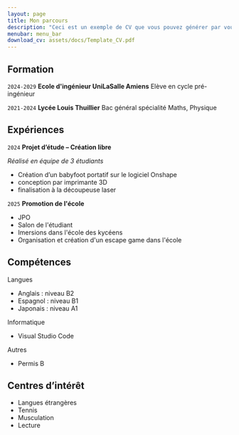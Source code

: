 ```yaml
---
layout: page
title: Mon parcours
description: "Ceci est un exemple de CV que vous pouvez générer par vous-même"
menubar: menu_bar
download_cv: assets/docs/Template_CV.pdf
---
```


## Formation 


`2024-2029`
**Ecole d'ingénieur UniLaSalle Amiens**
Elève en cycle pré-ingénieur

`2021-2024`
**Lycée Louis Thuillier**
Bac général spécialité Maths, Physique 

## Expériences

`2024` **Projet d’étude – Création libre**

_Réalisé en équipe de 3 étudiants_
* Création d’un babyfoot portatif sur le logiciel Onshape
* conception par imprimante 3D
* finalisation à la découpeuse laser

`2025` **Promotion de l'école**
* JPO
* Salon de l'étudiant
* Imersions dans l'école des kycéens
* Organisation et création d'un escape game dans l'école


## Compétences

Langues
* Anglais : niveau B2
* Espagnol : niveau B1
* Japonais : niveau A1

Informatique
* Visual Studio Code

Autres
* Permis B

## Centres d’intérêt

* Langues étrangères
* Tennis
* Musculation
* Lecture
